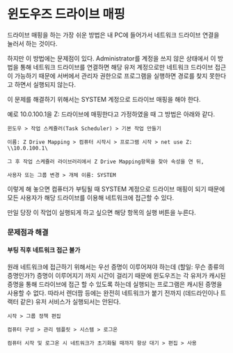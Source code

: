 # 윈도우즈 드라이브 매핑

드라이브 매핑을 하는 가장 쉬운 방법은 내 PC에 들어가서 네트워크 드라이브 연결을 눌러서 하는 것이다.

하지만 이 방법에는 문제점이 있다. Administrator를 계정을 쓰지 않은 상태에서
이 방법을 통해 네트워크 드라이브를 연결하면 해당 유저 계정으로만 네트워크 드라이브 접근이
가능하기 때문에 서버에서 관리자 권한으로 프로그램을 실행하면 경로를 찾지 못한다고 하면서
실행되지 않는다.

이 문제를 해결하기 위해서는 SYSTEM 계정으로 드라이브 매핑을 해야 한다.

예로 10.0.100.1을 Z: 드라이브에 매핑한다고 가정하였을 때 그 방법은 아래와 같다.

```
윈도우 > 작업 스케쥴러(Task Scheduler) > 기본 작업 만들기

이름: Z Drive Mapping > 컴퓨터 시작시 > 프로그램 시작 > net use Z: \\10.0.100.1\

그 후 작업 스케쥴러 라이브러리에서 Z Drive Mapping항목을 찾아 속성을 연 뒤,

사용자 또는 그룹 변경 > 개체 이름: SYSTEM
```

이렇게 해 놓으면 컴퓨터가 부팅될 때 SYSTEM 계정으로 드라이브 매핑이 되기 때문에
모든 사용자가 해당 드라이브를 이용해 네트워크에 접근할 수 있다.

만일 당장 이 작업이 실행되게 하고 싶으면 해당 항목의 실행 버튼을 누른다.


### 문제점과 해결

#### 부팅 직후 네트워크 접근 불가

원래 네트워크에 접근하기 위해서는 우선 증명이 이루어져야 하는데 (할일: 무슨 종류의 증명인가?)
증명이 이루어지기 까지 시간이 걸리기 때문에 윈도우즈는 각 유저가 캐시된 증명을 통해
드라이브에 접근 할 수 있도록 하는데 실행되는 프로그램은 캐시된 증명을 사용할 수 없다.
따라서 렌더팜 등에는 완전히 네트워크가 붙기 전까지 (데드라인이나 트랙터 같은) 유저 서비스가
실행되서는 안된다.

```
시작 > 그룹 정책 편집

컴퓨터 구성 > 관리 템플릿 > 시스템 > 로그온

컴퓨터 시작 및 로그온 시 네트워크가 초기화될 때까지 항상 대기 > 편집 > 사용
```

